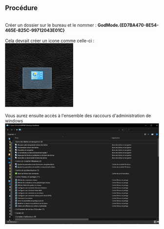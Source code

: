 ﻿
## Procédure  

\
Créer un dossier sur le bureau et le nommer : **GodMode.{ED7BA470-8E54-465E-825C-99712043E01C}**
\
\
Cela devrait créer un icone comme celle-ci :  
 ![rr](/assets/img/posts/god_mode_icon.png)
\
\
Vous aurez ensuite accès à l'ensemble des raccours d'administration de windows
  ![rr](/assets/img/posts/god_mode_folder.png)